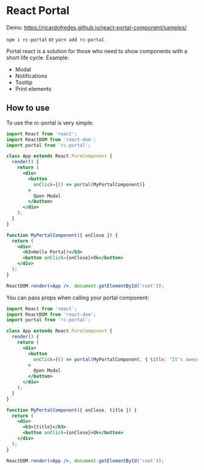 # React Portal

Demo: https://ricardofredes.github.io/react-portal-component/samples/

```npm i rc-portal```
or 
```yarn add rc-portal```

Portal react is a solution for those who need to show components with a short life cycle. Example:
- Modal
- Notifications
- Tooltip
- Print elements


## How to use

To use the rc-portal is very simple:

```jsx
import React from 'react';
import ReactDOM from 'react-dom';
import portal from 'rc-portal';

class App extends React.PureComponent {
  render() {
    return (
      <div>
        <button
          onClick={() => portal(MyPortalComponent)}
        >
          Open Modal
        </button>
      </div>
    );
  }
}

function MyPortalComponent({ onClose }) {
  return (
    <div>
      <h3>Hello Portal!</h3>
      <button onClick={onClose}>Ok</button>
    </div>
  );
}

ReactDOM.render(<App />, document.getElementById('root'));
```

You can pass props when calling your portal component:

```jsx
import React from 'react';
import ReactDOM from 'react-dom';
import portal from 'rc-portal';

class App extends React.PureComponent {
  render() {
    return (
      <div>
        <button
          onClick={() => portal(MyPortalComponent, { title: "It's awesome!" })}
        >
          Open Modal
        </button>
      </div>
    );
  }
}

function MyPortalComponent({ onClose, title }) {
  return (
    <div>
      <h3>{title}</h3>
      <button onClick={onClose}>Ok</button>
    </div>
  );
}

ReactDOM.render(<App />, document.getElementById('root'));
```
